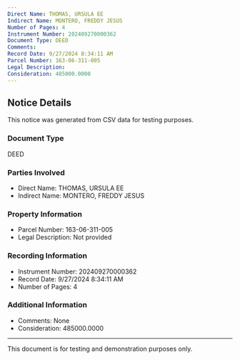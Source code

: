 ```yaml
---
Direct Name: THOMAS, URSULA EE
Indirect Name: MONTERO, FREDDY JESUS
Number of Pages: 4
Instrument Number: 202409270000362
Document Type: DEED
Comments: 
Record Date: 9/27/2024 8:34:11 AM
Parcel Number: 163-06-311-005
Legal Description: 
Consideration: 485000.0000
---
```


## Notice Details

This notice was generated from CSV data for testing purposes.

### Document Type
DEED

### Parties Involved
- Direct Name: THOMAS, URSULA EE
- Indirect Name: MONTERO, FREDDY JESUS

### Property Information
- Parcel Number: 163-06-311-005
- Legal Description: Not provided

### Recording Information
- Instrument Number: 202409270000362
- Record Date: 9/27/2024 8:34:11 AM
- Number of Pages: 4

### Additional Information
- Comments: None
- Consideration: 485000.0000

---

This document is for testing and demonstration purposes only.
